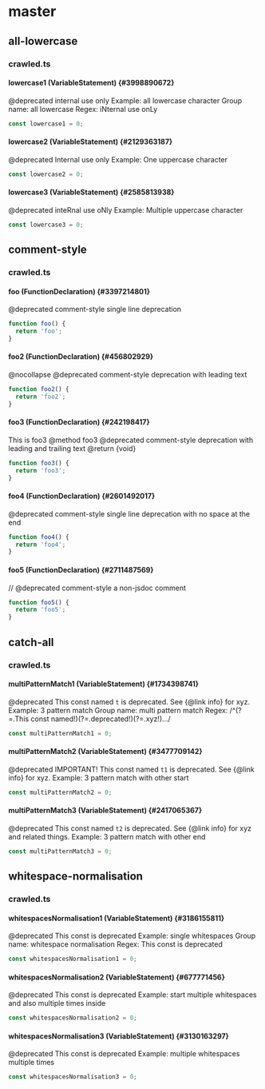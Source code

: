 # master

## all-lowercase

### crawled.ts

#### lowercase1 (VariableStatement) {#3998890672}

@deprecated internal use only
Example: all lowercase character
Group name: all lowercase
Regex: iNternal use onLy

```ts
const lowercase1 = 0;
```

#### lowercase2 (VariableStatement) {#2129363187}

@deprecated Internal use only
Example: One uppercase character

```ts
const lowercase2 = 0;
```

#### lowercase3 (VariableStatement) {#2585813938}

@deprecated inteRnal use oNly
Example: Multiple uppercase character

```ts
const lowercase3 = 0;
```

## comment-style

### crawled.ts

#### foo (FunctionDeclaration) {#3397214801}

@deprecated comment-style single line deprecation

```ts
function foo() {
  return 'foo';
}
```

#### foo2 (FunctionDeclaration) {#456802929}

@nocollapse
@deprecated comment-style deprecation with leading text

```ts
function foo2() {
  return 'foo2';
}
```

#### foo3 (FunctionDeclaration) {#242198417}

This is foo3
@method foo3
@deprecated comment-style deprecation with leading and trailing text
@return {void}

```ts
function foo3() {
  return 'foo3';
}
```

#### foo4 (FunctionDeclaration) {#2601492017}

@deprecated comment-style single line deprecation with no space at the end

```ts
function foo4() {
  return 'foo4';
}
```

#### foo5 (FunctionDeclaration) {#2711487569}

// @deprecated comment-style a non-jsdoc comment

```ts
function foo5() {
  return 'foo5';
}
```

## catch-all

### crawled.ts

#### multiPatternMatch1 (VariableStatement) {#1734398741}

@deprecated This const named `t` is deprecated. See {@link info} for xyz.
Example: 3 pattern match
Group name: multi pattern match
Regex: /^(?=.This const named!)(?=.deprecated!)(?=.xyz!).../

```ts
const multiPatternMatch1 = 0;
```

#### multiPatternMatch2 (VariableStatement) {#3477709142}

@deprecated IMPORTANT! This const named `t1` is deprecated. See {@link info} for xyz.
Example: 3 pattern match with other start

```ts
const multiPatternMatch2 = 0;
```

#### multiPatternMatch3 (VariableStatement) {#2417065367}

@deprecated This const named `t2` is deprecated. See {@link info} for xyz and related things.
Example: 3 pattern match with other end

```ts
const multiPatternMatch3 = 0;
```

## whitespace-normalisation

### crawled.ts

#### whitespacesNormalisation1 (VariableStatement) {#3186155811}

@deprecated This const is deprecated
Example: single whitespaces
Group name: whitespace normalisation
Regex: This const is deprecated

```ts
const whitespacesNormalisation1 = 0;
```

#### whitespacesNormalisation2 (VariableStatement) {#677771456}

@deprecated This const is deprecated
Example: start multiple whitespaces and also multiple times inside

```ts
const whitespacesNormalisation2 = 0;
```

#### whitespacesNormalisation3 (VariableStatement) {#3130163297}

@deprecated This const is deprecated
Example: multiple whitespaces multiple times

```ts
const whitespacesNormalisation3 = 0;
```